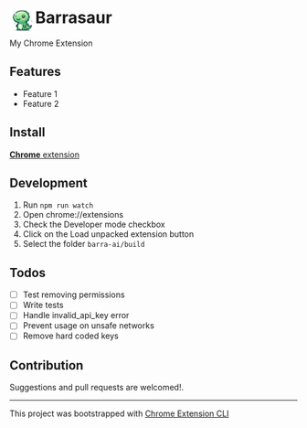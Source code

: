 # <img src="public/icons/icon_48.png" width="45" align="left"> Barrasaur

My Chrome Extension

## Features

- Feature 1
- Feature 2

## Install

[**Chrome** extension]() <!-- TODO: Add chrome extension link inside parenthesis -->

## Development

1. Run `npm run watch`
2. Open chrome://extensions
3. Check the Developer mode checkbox
4. Click on the Load unpacked extension button
5. Select the folder `barra-ai/build`

## Todos

- [ ] Test removing permissions
- [ ] Write tests
- [ ] Handle invalid_api_key error
- [ ] Prevent usage on unsafe networks
- [ ] Remove hard coded keys

## Contribution

Suggestions and pull requests are welcomed!.

---

This project was bootstrapped with [Chrome Extension CLI](https://github.com/dutiyesh/chrome-extension-cli)
